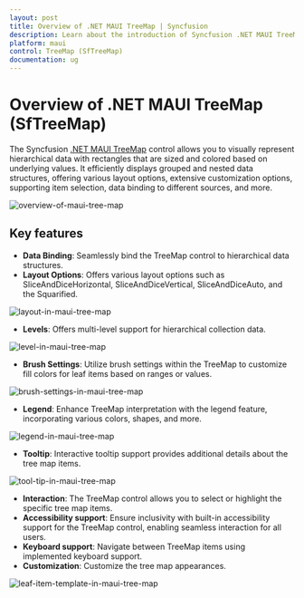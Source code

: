 ```yaml
---
layout: post
title: Overview of .NET MAUI TreeMap | Syncfusion
description: Learn about the introduction of Syncfusion .NET MAUI TreeMap(STreeMap) control, its basic features, and the functionalities of treemap.
platform: maui
control: TreeMap (SfTreeMap)
documentation: ug
---
```

 
# Overview of .NET MAUI TreeMap (SfTreeMap)

The Syncfusion [.NET MAUI TreeMap](https://www.syncfusion.com/maui-controls/maui-tree-map) control allows you to visually represent hierarchical data with rectangles that are sized and colored based on underlying values. It efficiently displays grouped and nested data structures, offering various layout options, extensive customization options, supporting item selection, data binding to different sources, and more.

 ![overview-of-maui-tree-map](images/overview/overview-of-maui-tree-map.png)

## Key features 
 
 * **Data Binding**: Seamlessly bind the TreeMap control to hierarchical data structures.
 * **Layout Options**: Offers various layout options such as SliceAndDiceHorizontal, SliceAndDiceVertical, SliceAndDiceAuto, and the Squarified.

 ![layout-in-maui-tree-map](images/overview/layout-in-maui-tree-map.png)

 * **Levels**: Offers multi-level support for hierarchical collection data.

 ![level-in-maui-tree-map](images/overview/level-in-maui-tree-map.png)

 * **Brush Settings**: Utilize brush settings within the TreeMap to customize fill colors for leaf items based on ranges or values.

![brush-settings-in-maui-tree-map](images/overview/brush-settings-in-maui-tree-map.png)

 * **Legend**: Enhance TreeMap interpretation with the legend feature, incorporating various colors, shapes, and more. 

![legend-in-maui-tree-map](images/overview/legend-in-maui-tree-map.png)

 * **Tooltip**: Interactive tooltip support provides additional details about the tree map items.

![tool-tip-in-maui-tree-map](images/overview/tool-tip-in-maui-tree-map.gif)

 * **Interaction**: The TreeMap control allows you to select or highlight the specific tree map items.
 * **Accessibility support**:  Ensure inclusivity with built-in accessibility support for the TreeMap control, enabling seamless interaction for all users.
 * **Keyboard support**: Navigate between TreeMap items using implemented keyboard support.
 * **Customization**: Customize the tree map appearances.

 ![leaf-item-template-in-maui-tree-map](images/overview/leaf-item-template-in-maui-tree-map.png)
